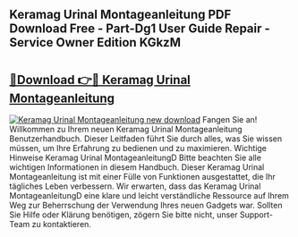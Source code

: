 ## Keramag Urinal Montageanleitung PDF Download Free - Part-Dg1 User Guide Repair - Service Owner Edition KGkzM

# <h2><a href="http://df8rm8b.blite.top/?on=Keramag+Urinal+Montageanleitung">🔗Download 👉🔴 Keramag Urinal Montageanleitung</a></h2>

[![Keramag Urinal Montageanleitung new download](https://i.imgur.com/lujVjoI.png)](http://df8rm8b.blite.top/?on=Keramag+Urinal+Montageanleitung)
Fangen Sie an! Willkommen zu Ihrem neuen Keramag Urinal Montageanleitung Benutzerhandbuch. Dieser Leitfaden führt Sie durch alles, was Sie wissen müssen, um Ihre Erfahrung zu bedienen und zu maximieren. Wichtige Hinweise Keramag Urinal MontageanleitungD Bitte beachten Sie alle wichtigen Informationen in diesem Handbuch. Dieser Keramag Urinal Montageanleitung ist mit einer Fülle von Funktionen ausgestattet, die Ihr tägliches Leben verbessern. Wir erwarten, dass das Keramag Urinal MontageanleitungD eine klare und leicht verständliche Ressource auf Ihrem Weg zur Beherrschung der Verwendung Ihres neuen Gadgets war. Sollten Sie Hilfe oder Klärung benötigen, zögern Sie bitte nicht, unser Support-Team zu kontaktieren.
